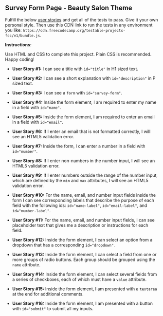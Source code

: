 ## Survey Form Page - Beauty Salon Theme

Fulfill the below [user stories](https://en.wikipedia.org/wiki/User_story) and get all of the tests to pass. Give it your own personal style. Then use this CDN link to run the tests in any environment you like: `https://cdn.freecodecamp.org/testable-projects-fcc/v1/bundle.js`.



**Instructions:**

Use HTML and CSS to complete this project. Plain CSS is recommended. Happy coding!



- **User Story #1:** I can see a title with `id="title"` in H1 sized text.

- **User Story #2:** I can see a short explanation with `id="description"` in P sized text.

- **User Story #3:** I can see a `form` with `id="survey-form"`.

- **User Story #4:** Inside the form element, I am required to enter my name in a field with `id="name"`.

- **User Story #5:** Inside the form element, I am required to enter an email in a field with `id="email"`.

- **User Story #6:** If I enter an email that is not formatted correctly, I will see an HTML5 validation error.

- **User Story #7:** Inside the form, I can enter a number in a field with `id="number"`.

- **User Story #8:** If I enter non-numbers in the number input, I will see an HTML5 validation error.

- **User Story #9:** If I enter numbers outside the range of the number input, which are defined by the `min` and `max` attributes, I will see an HTML5 validation error.

- **User Story #10:** For the name, email, and number input fields inside the form I can see corresponding labels that describe the purpose of each field with the following ids: `id="name-label"`, `id="email-label"`, and `id="number-label"`.

- **User Story #11:** For the name, email, and number input fields, I can see placeholder text that gives me a description or instructions for each field.

- **User Story #12:** Inside the form element, I can select an option from a dropdown that has a corresponding `id="dropdown"`.

- **User Story #13:** Inside the form element, I can select a field from one or more groups of radio buttons. Each group should be grouped using the `name` attribute.

- **User Story #14:** Inside the form element, I can select several fields from a series of checkboxes, each of which must have a `value` attribute.

- **User Story #15:** Inside the form element, I am presented with a `textarea` at the end for additional comments.

- **User Story #16:** Inside the form element, I am presented with a button with `id="submit"` to submit all my inputs.
